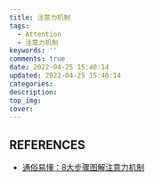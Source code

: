 ```yaml
---
title: 注意力机制
tags:
  - Attention
  - 注意力机制
keywords: ''
comments: true
date: 2022-04-25 15:40:14
updated: 2022-04-25 15:40:14
categories:
description:
top_img:
cover:
---
```




## REFERENCES

- [通俗易懂：8大步骤图解注意力机制](https://zhuanlan.zhihu.com/p/94077451)